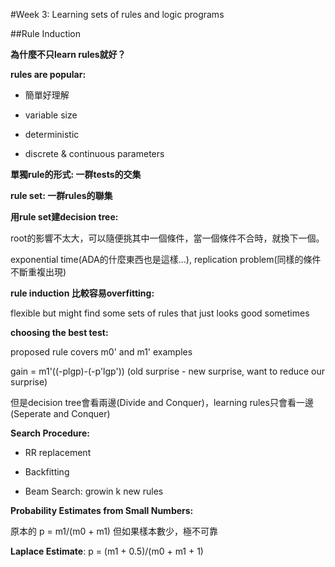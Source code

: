#Week 3: Learning sets of rules and logic programs

##Rule Induction

**為什麼不只learn rules就好？**

**rules are popular:**  

*  簡單好理解

*  variable size

*  deterministic

*  discrete & continuous parameters

**單獨rule的形式: 一群tests的交集**  

**rule set: 一群rules的聯集**

**用rule set建decision tree:**    

root的影響不太大，可以隨便挑其中一個條件，當一個條件不合時，就換下一個。

exponential time(ADA的什麼東西也是這樣...), replication problem(同樣的條件不斷重複出現)

**rule induction 比較容易overfitting:**

flexible but might find some sets of rules that just looks good sometimes

**choosing the best test:** 

proposed rule covers m0' and m1' examples

gain = m1'((-plgp)-(-p'lgp'))  (old surprise - new surprise, want to reduce our surprise)

但是decision tree會看兩邊(Divide and Conquer)，learning rules只會看一邊(Seperate and Conquer)

**Search Procedure:**

*  RR replacement

*  Backfitting

*  Beam Search: growin k new rules

**Probability Estimates from Small Numbers:**

原本的 p = m1/(m0 + m1) 但如果樣本數少，極不可靠

<b>Laplace Estimate</b>: p = (m1 + 0.5)/(m0 + m1 + 1) 



























